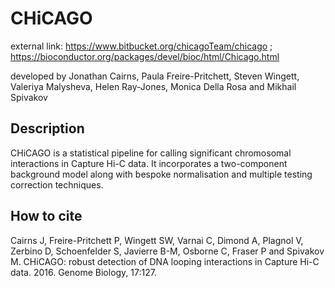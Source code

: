 # CHiCAGO


external link: 
https://www.bitbucket.org/chicagoTeam/chicago ; 
https://bioconductor.org/packages/devel/bioc/html/Chicago.html


developed by Jonathan Cairns, Paula Freire-Pritchett, Steven Wingett, Valeriya Malysheva, Helen Ray-Jones, Monica Della Rosa and Mikhail Spivakov

## Description

CHiCAGO is a statistical pipeline for calling significant chromosomal interactions in Capture Hi-C data. It incorporates a two-component background model along with bespoke normalisation and multiple testing correction techniques. 

## How to cite
Cairns J, Freire-Pritchett P, Wingett SW, Varnai C, Dimond A, Plagnol V, Zerbino D, Schoenfelder S, Javierre B-M, Osborne C, Fraser P and Spivakov M. CHiCAGO: robust detection of DNA looping interactions in Capture Hi-C data. 2016. Genome Biology, 17:127.
